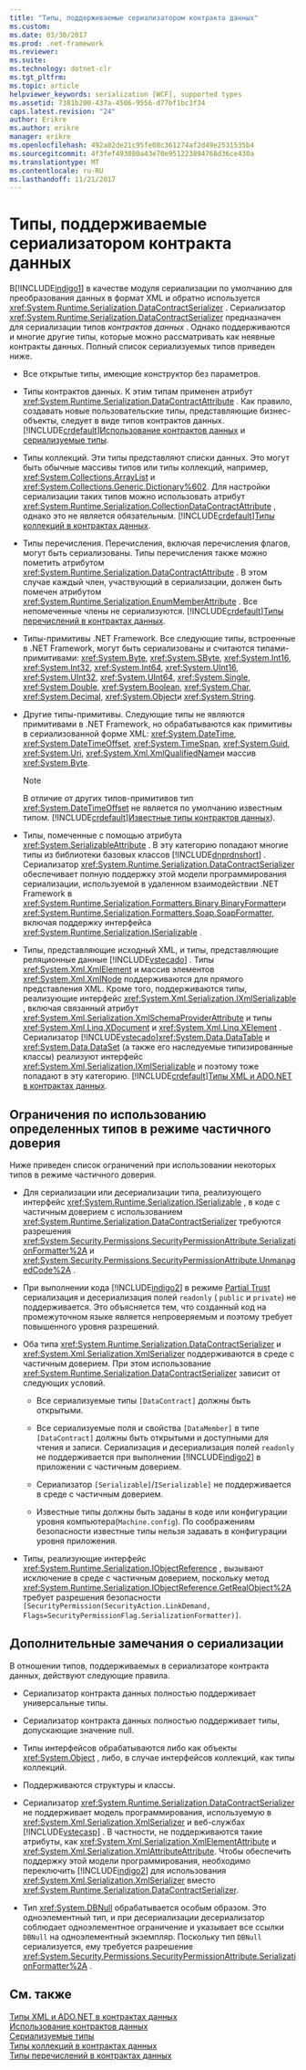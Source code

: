 ```yaml
---
title: "Типы, поддерживаемые сериализатором контракта данных"
ms.custom: 
ms.date: 03/30/2017
ms.prod: .net-framework
ms.reviewer: 
ms.suite: 
ms.technology: dotnet-clr
ms.tgt_pltfrm: 
ms.topic: article
helpviewer_keywords: serialization [WCF], supported types
ms.assetid: 7381b200-437a-4506-9556-d77bf1bc3f34
caps.latest.revision: "24"
author: Erikre
ms.author: erikre
manager: erikre
ms.openlocfilehash: 492a82de21c95fe08c361274af2d49e2531535b4
ms.sourcegitcommit: 4f3fef493080a43e70e951223894768d36ce430a
ms.translationtype: MT
ms.contentlocale: ru-RU
ms.lasthandoff: 11/21/2017
---
```

# <a name="types-supported-by-the-data-contract-serializer"></a>Типы, поддерживаемые сериализатором контракта данных
В[!INCLUDE[indigo1](../../../../includes/indigo1-md.md)] в качестве модуля сериализации по умолчанию для преобразования данных в формат XML и обратно используется <xref:System.Runtime.Serialization.DataContractSerializer> . Сериализатор <xref:System.Runtime.Serialization.DataContractSerializer> предназначен для сериализации типов *контрактов данных* . Однако поддерживаются и многие другие типы, которые можно рассматривать как неявные контракты данных. Полный список сериализуемых типов приведен ниже.  
  
-   Все открытые типы, имеющие конструктор без параметров.  
  
-   Типы контрактов данных. К этим типам применен атрибут <xref:System.Runtime.Serialization.DataContractAttribute> . Как правило, создавать новые пользовательские типы, представляющие бизнес-объекты, следует в виде типов контрактов данных. [!INCLUDE[crdefault](../../../../includes/crdefault-md.md)][Использование контрактов данных](../../../../docs/framework/wcf/feature-details/using-data-contracts.md) и [сериализуемые типы](../../../../docs/framework/wcf/feature-details/serializable-types.md).  
  
-   Типы коллекций. Эти типы представляют списки данных. Это могут быть обычные массивы типов или типы коллекций, например, <xref:System.Collections.ArrayList> и <xref:System.Collections.Generic.Dictionary%602>. Для настройки сериализации таких типов можно использовать атрибут <xref:System.Runtime.Serialization.CollectionDataContractAttribute> , однако это не является обязательным. [!INCLUDE[crdefault](../../../../includes/crdefault-md.md)][Типы коллекций в контрактах данных](../../../../docs/framework/wcf/feature-details/collection-types-in-data-contracts.md).  
  
-   Типы перечисления. Перечисления, включая перечисления флагов, могут быть сериализованы. Типы перечисления также можно пометить атрибутом <xref:System.Runtime.Serialization.DataContractAttribute> . В этом случае каждый член, участвующий в сериализации, должен быть помечен атрибутом <xref:System.Runtime.Serialization.EnumMemberAttribute> . Все непомеченные члены не сериализуются. [!INCLUDE[crdefault](../../../../includes/crdefault-md.md)][Типы перечислений в контрактах данных](../../../../docs/framework/wcf/feature-details/enumeration-types-in-data-contracts.md).  
  
-   Типы-примитивы .NET Framework. Все следующие типы, встроенные в .NET Framework, могут быть сериализованы и считаются типами-примитивами: <xref:System.Byte>, <xref:System.SByte>, <xref:System.Int16>, <xref:System.Int32>, <xref:System.Int64>, <xref:System.UInt16>, <xref:System.UInt32>, <xref:System.UInt64>, <xref:System.Single>, <xref:System.Double>, <xref:System.Boolean>, <xref:System.Char>, <xref:System.Decimal>, <xref:System.Object>и <xref:System.String>.  
  
-   Другие типы-примитивы. Следующие типы не являются примитивами в .NET Framework, но обрабатываются как примитивы в сериализованной форме XML: <xref:System.DateTime>, <xref:System.DateTimeOffset>, <xref:System.TimeSpan>, <xref:System.Guid>, <xref:System.Uri>, <xref:System.Xml.XmlQualifiedName>и массив <xref:System.Byte>.  
  
    > [!NOTE]
    >  В отличие от других типов-примитивов тип <xref:System.DateTimeOffset> не является по умолчанию известным типом. [!INCLUDE[crdefault](../../../../includes/crdefault-md.md)][Известные типы контрактов данных](../../../../docs/framework/wcf/feature-details/data-contract-known-types.md)).  
  
-   Типы, помеченные с помощью атрибута <xref:System.SerializableAttribute> . В эту категорию попадают многие типы из библиотеки базовых классов [!INCLUDE[dnprdnshort](../../../../includes/dnprdnshort-md.md)] . Сериализатор <xref:System.Runtime.Serialization.DataContractSerializer> обеспечивает полную поддержку этой модели программирования сериализации, используемой в удаленном взаимодействии .NET Framework в <xref:System.Runtime.Serialization.Formatters.Binary.BinaryFormatter>и <xref:System.Runtime.Serialization.Formatters.Soap.SoapFormatter>, включая поддержку интерфейса <xref:System.Runtime.Serialization.ISerializable> .  
  
-   Типы, представляющие исходный XML, и типы, представляющие реляционные данные [!INCLUDE[vstecado](../../../../includes/vstecado-md.md)] . Типы <xref:System.Xml.XmlElement> и массив элементов <xref:System.Xml.XmlNode> поддерживаются для прямого представления XML. Кроме того, поддерживаются типы, реализующие интерфейс <xref:System.Xml.Serialization.IXmlSerializable> , включая связанный атрибут <xref:System.Xml.Serialization.XmlSchemaProviderAttribute> и типы <xref:System.Xml.Linq.XDocument> и <xref:System.Xml.Linq.XElement> . Сериализатор [!INCLUDE[vstecado](../../../../includes/vstecado-md.md)]<xref:System.Data.DataTable> и <xref:System.Data.DataSet> (а также его наследуемые типизированные классы) реализуют интерфейс <xref:System.Xml.Serialization.IXmlSerializable> и поэтому тоже попадают в эту категорию. [!INCLUDE[crdefault](../../../../includes/crdefault-md.md)][Типы XML и ADO.NET в контрактах данных](../../../../docs/framework/wcf/feature-details/xml-and-ado-net-types-in-data-contracts.md).  
  
## <a name="limitations-of-using-certain-types-in-partial-trust-mode"></a>Ограничения по использованию определенных типов в режиме частичного доверия  
 Ниже приведен список ограничений при использовании некоторых типов в режиме частичного доверия.  
  
-   Для сериализации или десериализации типа, реализующего интерфейс <xref:System.Runtime.Serialization.ISerializable> , в коде с частичным доверием с использованием <xref:System.Runtime.Serialization.DataContractSerializer> требуются разрешения <xref:System.Security.Permissions.SecurityPermissionAttribute.SerializationFormatter%2A> и <xref:System.Security.Permissions.SecurityPermissionAttribute.UnmanagedCode%2A> .  
  
-   При выполнении кода [!INCLUDE[indigo2](../../../../includes/indigo2-md.md)] в режиме [Partial Trust](../../../../docs/framework/wcf/feature-details/partial-trust.md) сериализация и десериализация полей `readonly` ( `public` и `private`) не поддерживается. Это объясняется тем, что созданный код на промежуточном языке является непроверяемым и поэтому требует повышенного уровня разрешений.  
  
-   Оба типа <xref:System.Runtime.Serialization.DataContractSerializer> и <xref:System.Xml.Serialization.XmlSerializer> поддерживаются в среде с частичным доверием. При этом использование <xref:System.Runtime.Serialization.DataContractSerializer> зависит от следующих условий.  
  
    -   Все сериализуемые типы `[DataContract]` должны быть открытыми.  
  
    -   Все сериализуемые поля и свойства `[DataMember]` в типе `[DataContract]` должны быть открытыми и доступными для чтения и записи. Сериализация и десериализация полей `readonly` не поддерживается при выполнении [!INCLUDE[indigo2](../../../../includes/indigo2-md.md)] в приложении с частичным доверием.  
  
    -   Сериализатор `[Serializable]`/`ISerializable]` не поддерживается в среде с частичным доверием.  
  
    -   Известные типы должны быть заданы в коде или конфигурации уровня компьютера(`Machine.config`). По соображениям безопасности известные типы нельзя задавать в конфигурации уровня приложения.  
  
-   Типы, реализующие интерфейс <xref:System.Runtime.Serialization.IObjectReference> , вызывают исключение в среде с частичным доверием, поскольку метод <xref:System.Runtime.Serialization.IObjectReference.GetRealObject%2A> требует разрешения безопасности `[SecurityPermission(SecurityAction.LinkDemand, Flags=SecurityPermissionFlag.SerializationFormatter)]`.  
  
## <a name="additional-notes-on-serialization"></a>Дополнительные замечания о сериализации  
 В отношении типов, поддерживаемых в сериализаторе контракта данных, действуют следующие правила.  
  
-   Сериализатор контракта данных полностью поддерживает универсальные типы.  
  
-   Сериализатор контракта данных полностью поддерживает типы, допускающие значение null.  
  
-   Типы интерфейсов обрабатываются либо как объекты <xref:System.Object> , либо, в случае интерфейсов коллекций, как типы коллекций.  
  
-   Поддерживаются структуры и классы.  
  
-   Сериализатор <xref:System.Runtime.Serialization.DataContractSerializer> не поддерживает модель программирования, используемую в <xref:System.Xml.Serialization.XmlSerializer> и веб-службах [!INCLUDE[vstecasp](../../../../includes/vstecasp-md.md)] . В частности, не поддерживаются такие атрибуты, как <xref:System.Xml.Serialization.XmlElementAttribute> и <xref:System.Xml.Serialization.XmlAttributeAttribute>. Чтобы обеспечить поддержку этой модели программирования, необходимо переключить [!INCLUDE[indigo2](../../../../includes/indigo2-md.md)] для использования <xref:System.Xml.Serialization.XmlSerializer> вместо <xref:System.Runtime.Serialization.DataContractSerializer>.  
  
-   Тип <xref:System.DBNull> обрабатывается особым образом. Это одноэлементный тип, и при десериализации десериализатор соблюдает одноэлементное ограничение и указывает все ссылки `DBNull` на одноэлементный экземпляр. Поскольку тип `DBNull` сериализуется, ему требуется разрешение <xref:System.Security.Permissions.SecurityPermissionAttribute.SerializationFormatter%2A> .  
  
## <a name="see-also"></a>См. также  
 [Типы XML и ADO.NET в контрактах данных](../../../../docs/framework/wcf/feature-details/xml-and-ado-net-types-in-data-contracts.md)  
 [Использование контрактов данных](../../../../docs/framework/wcf/feature-details/using-data-contracts.md)  
 [Сериализуемые типы](../../../../docs/framework/wcf/feature-details/serializable-types.md)  
 [Типы коллекций в контрактах данных](../../../../docs/framework/wcf/feature-details/collection-types-in-data-contracts.md)  
 [Типы перечислений в контрактах данных](../../../../docs/framework/wcf/feature-details/enumeration-types-in-data-contracts.md)
